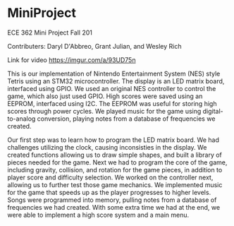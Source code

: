 # MiniProject
ECE 362 Mini Project Fall 201

Contributers: Daryl D'Abbreo, Grant Julian, and Wesley Rich

Link for video https://imgur.com/a/93UD75n

This is our implementation of Nintendo Entertainment System (NES) style Tetris using an STM32 microcontroller. The display is an LED matrix board, interfaced using GPIO. We used an original NES controller to control the game, which also just used GPIO. High scores were saved using an EEPROM, interfaced using I2C. The EEPROM was useful for storing high scores through power cycles. We played music for the game using digital-to-analog conversion, playing notes from a database of frequencies we created.

Our first step was to learn how to program the LED matrix board. We had challenges utilizing the clock, causing inconsisties in the display. We created functions allowing us to draw simple shapes, and built a library of pieces needed for the game. Next we had to program the core of the game, including gravity, collision, and rotation for the game pieces, in addition to player score and difficulty selection. We worked on the controller next, allowing us to further test those game mechanics. We implemented music for the game that speeds up as the player progresses to higher levels. Songs were programmed into memory, pulling notes from a database of frequencies we had created. With some extra time we had at the end, we were able to implement a high score system and a main menu.
